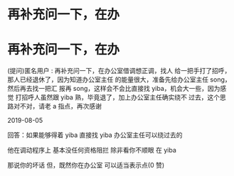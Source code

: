 # 再补充问一下，在办

# 再补充问一下，在办

(提问)匿名用户 : 再补充问一下，在办公室借调想正调，找人 给一把手打了招呼，那人已经退休了，因为知道办公室主任 的能量很大，准备先给办公室主任 song，然后再去找一把汇 报再 song，这样会不会比直接找 yiba，机会大一些，因为感觉 打招呼人虽然跟 yiba 熟，毕竟退了，加上办公室主任确实绕不 过去，这个思路对不对，请老 a 指点，再次感谢

2019-08-05

回答：如果能够得着 yiba 直接找 yiba 办公室主任可以绕过去的

他在调动程序上 基本没任何资格阻拦 除非看你不顺眼 在 yiba

那说你的坏话 但，既然你在办公室 可以适当表示点(0 赞)